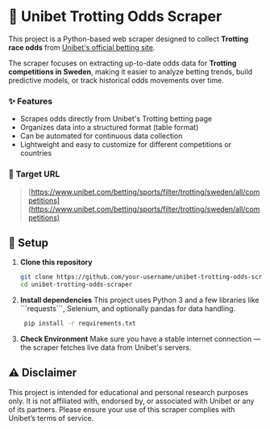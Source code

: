 # 🏇 Unibet Trotting Odds Scraper

This project is a Python-based web scraper designed to collect **Trotting race odds** from [Unibet's official betting site](https://www.unibet.com/betting/sports/filter/trotting/sweden/all/competitions).

The scraper focuses on extracting up-to-date odds data for **Trotting competitions in Sweden**, making it easier to analyze betting trends, build predictive models, or track historical odds movements over time.

### ✨ Features
- Scrapes odds directly from Unibet's Trotting betting page
- Organizes data into a structured format (table format)
- Can be automated for continuous data collection
- Lightweight and easy to customize for different competitions or countries

### 🎯 Target URL
> [https://www.unibet.com/betting/sports/filter/trotting/sweden/all/competitions](https://www.unibet.com/betting/sports/filter/trotting/sweden/all/competitions)

## 🚀 Setup

1. **Clone this repository**  
   ```bash
   git clone https://github.com/your-username/unibet-trotting-odds-scraper.git
   cd unibet-trotting-odds-scraper
2. **Install dependencies**
This project uses Python 3 and a few libraries like ´´´requests´´´, Selenium, and optionally pandas for data handling.
   ```bash
    pip install -r requirements.txt
3. **Check Environment**
Make sure you have a stable internet connection — the scraper fetches live data from Unibet's servers.


## ⚠️ Disclaimer
This project is intended for educational and personal research purposes only.
It is not affiliated with, endorsed by, or associated with Unibet or any of its partners.
Please ensure your use of this scraper complies with Unibet’s terms of service.
